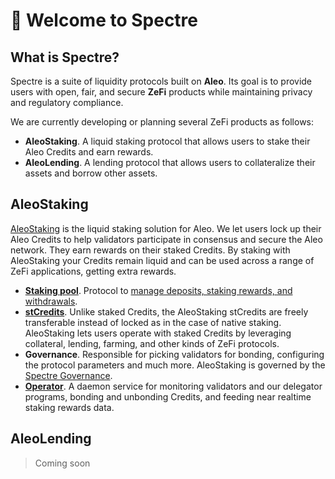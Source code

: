 # 🎉 Welcome to Spectre

## What is Spectre?

Spectre is a suite of liquidity protocols built on **Aleo**.
Its goal is to provide users with open, fair, and secure **ZeFi** products while maintaining privacy and regulatory compliance.

We are currently developing or planning several ZeFi products as follows:

- **AleoStaking**. A liquid staking protocol that allows users to stake their Aleo Credits and earn rewards.
- **AleoLending**. A lending protocol that allows users to collateralize their assets and borrow other assets.

## AleoStaking

[AleoStaking](aleo-staking/liquid-staking-101.md) is the liquid staking solution for Aleo.
We let users lock up their Aleo Credits to help validators participate in consensus and secure the Aleo network.
They earn rewards on their staked Credits.
By staking with AleoStaking your Credits remain liquid and can be used across a range of ZeFi applications, getting extra rewards.

- [**Staking pool**](aleo-staking/programs.md). Protocol to [manage deposits, staking rewards, and withdrawals](aleo-staking/stake-unstake.md).
- [**stCredits**](aleo-staking/stcredits.md). Unlike staked Credits, the AleoStaking stCredits are freely transferable instead of locked as in the case of native staking.
AleoStaking lets users operate with staked Credits by leveraging collateral, lending, farming, and other kinds of ZeFi protocols.
- **Governance**. Responsible for picking validators for bonding, configuring the protocol parameters and much more. AleoStaking is governed by the [Spectre Governance](spectre/governance.md).
- [**Operator**](aleo-staking/operator.md). A daemon service for monitoring validators and our delegator programs, bonding and unbonding Credits, and feeding near realtime staking rewards data.

## AleoLending

> Coming soon
